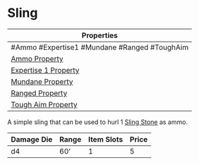 # Sling

| Properties                                                                 |
| -------------------------------------------------------------------------- |
| #Ammo #Expertise1 #Mundane #Ranged #ToughAim                               |
| [Ammo Property](../Weapon%20Properties/Ammo%20Property.md)                 |
| [Expertise 1 Property](../Weapon%20Properties/Expertise%20X%20Property.md) |
| [Mundane Property](../../../Material%20Properties/Mundane%20Property.md)   |
| [Ranged Property](../Weapon%20Properties/Ranged%20Property.md)             |
| [Tough Aim Property](../Weapon%20Properties/Tough%20Aim%20Property.md)     |

A simple sling that can be used to hurl 1 [Sling Stone](../Ammo/Sling%20Stone.md) as ammo.

| Damage Die | Range | Item Slots | Price |
| ---------- | ----- | ---------- | ----- |
| d4         | 60'   | 1          | 5     |
